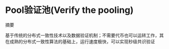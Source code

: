 # Pool验证池(Verify the pooling)

摘要

基于传统的分布式一致性技术以及数据验证机制；不需要代币也可以运转工作，其在成熟的分布式一致性算法的基础上，运行速度极快，可以实现秒级共识验证

